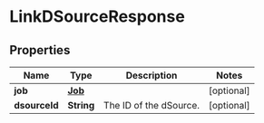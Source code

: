 

# LinkDSourceResponse


## Properties

Name | Type | Description | Notes
------------ | ------------- | ------------- | -------------
**job** | [**Job**](Job.md) |  |  [optional]
**dsourceId** | **String** | The ID of the dSource. |  [optional]



